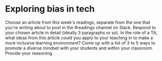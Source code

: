 # Exploring bias in tech

Choose an article from this week's readings, separate from the one that you're writing about to post in the #readings channel on Slack. Respond to your chosen article in detail (ideally 3 paragraphs or so). In the role of a TA, what ideas from this article could you apply to your teaching in to make a more inclusive learning environment? Come up with a list of 3 to 5 ways to promote a diverse mindset with your students and within your classroom. Provide your reasoning.